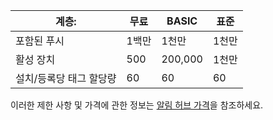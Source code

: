 
| 계층: | 무료 | BASIC | 표준 |
| --- | --- | --- | --- |
| 포함된 푸시 |1백만 |1천만 |1천만 |
| 활성 장치 |500 |200,000 | 1천만 |
| 설치/등록당 태그 할당량 |60 |60 |60 |

이러한 제한 사항 및 가격에 관한 정보는 [알림 허브 가격](https://azure.microsoft.com/pricing/details/notification-hubs/)을 참조하세요. 

